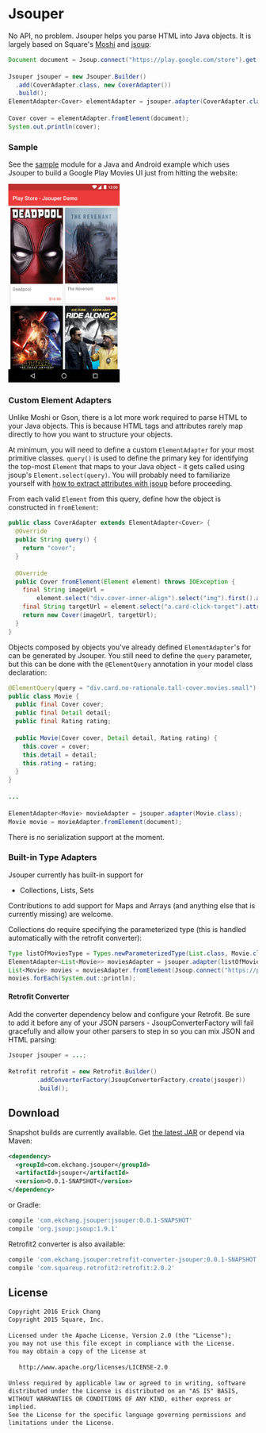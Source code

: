 Jsouper
=====

No API, no problem. Jsouper helps you parse HTML into Java objects. It is largely based on Square's [Moshi][moshi] and [jsoup][jsoup]:

```java
Document document = Jsoup.connect("https://play.google.com/store").get();

Jsouper jsouper = new Jsouper.Builder()
  .add(CoverAdapter.class, new CoverAdapter())
  .build();
ElementAdapter<Cover> elementAdapter = jsouper.adapter(CoverAdapter.class);

Cover cover = elementAdapter.fromElement(document);
System.out.println(cover);
```

### Sample

See the [sample][sample] module for a Java and Android example which uses Jsouper to build a Google Play Movies UI just from hitting the website:

<img src="https://github.com/ekchang/jsouper/blob/master/screenshot.png" height="400">

### Custom Element Adapters

Unlike Moshi or Gson, there is a lot more work required to parse HTML to your Java objects. This is because HTML tags and attributes rarely map directly to how you want to structure your objects.

At minimum, you will need to define a custom `ElementAdapter` for your most primitive classes. `query()` is used to define the primary key for identifying the top-most `Element` that maps to your Java object - it gets called using jsoup's `Element.select(query)`. You will probably need to familiarize yourself with [how to extract attributes with jsoup][jsoup-attributes-text] before proceeding. 

From each valid `Element` from this query, define how the object is constructed in `fromElement`:

```java
public class CoverAdapter extends ElementAdapter<Cover> {
  @Override
  public String query() {
    return "cover";
  }

  @Override
  public Cover fromElement(Element element) throws IOException {
    final String imageUrl =
        element.select("div.cover-inner-align").select("img").first().attr("data-cover-large");
    final String targetUrl = element.select("a.card-click-target").attr("href");
    return new Cover(imageUrl, targetUrl);
  }
}
```

Objects composed by objects you've already defined `ElementAdapter`'s for can be generated by Jsouper. You still need to define the `query` parameter, but this can be done with the `@ElementQuery` annotation in your model class declaration:

```java
@ElementQuery(query = "div.card.no-rationale.tall-cover.movies.small")
public class Movie {
  public final Cover cover;
  public final Detail detail;
  public final Rating rating;

  public Movie(Cover cover, Detail detail, Rating rating) {
    this.cover = cover;
    this.detail = detail;
    this.rating = rating;
  }
}

...

ElementAdapter<Movie> movieAdapter = jsouper.adapter(Movie.class);
Movie movie = movieAdapter.fromElement(document);
```

There is no serialization support at the moment.

### Built-in Type Adapters

Jsouper currently has built-in support for 

 * Collections, Lists, Sets

Contributions to add support for Maps and Arrays (and anything else that is currently missing) are welcome.

Collections do require specifying the parameterized type (this is handled automatically with the retrofit converter):

```java
Type listOfMoviesType = Types.newParameterizedType(List.class, Movie.class);
ElementAdapter<List<Movie>> moviesAdapter = jsouper.adapter(listOfMoviesType);
List<Movie> movies = moviesAdapter.fromElement(Jsoup.connect("https://play.google.com/store").get());
movies.forEach(System.out::println);

```

#### Retrofit Converter

Add the converter dependency below and configure your Retrofit. Be sure to add it before any of your JSON parsers - JsoupConverterFactory will fail gracefully and allow your other parsers to step in so you can mix JSON and HTML parsing:

```java
Jsouper jsouper = ...;

Retrofit retrofit = new Retrofit.Builder()
        .addConverterFactory(JsoupConverterFactory.create(jsouper))
        .build();
```


Download
--------

Snapshot builds are currently available. Get [the latest JAR][dl] or depend via Maven:
```xml
<dependency>
  <groupId>com.ekchang.jsouper</groupId>
  <artifactId>jsouper</artifactId>
  <version>0.0.1-SNAPSHOT</version>
</dependency>
```
or Gradle:
```groovy
compile 'com.ekchang.jsouper:jsouper:0.0.1-SNAPSHOT'
compile 'org.jsoup:jsoup:1.9.1'
```

Retrofit2 converter is also available:
```groovy
compile 'com.ekchang.jsouper:retrofit-converter-jsouper:0.0.1-SNAPSHOT'
compile 'com.squareup.retrofit2:retrofit:2.0.2'
```

License
--------

    Copyright 2016 Erick Chang
    Copyright 2015 Square, Inc.

    Licensed under the Apache License, Version 2.0 (the "License");
    you may not use this file except in compliance with the License.
    You may obtain a copy of the License at

       http://www.apache.org/licenses/LICENSE-2.0

    Unless required by applicable law or agreed to in writing, software
    distributed under the License is distributed on an "AS IS" BASIS,
    WITHOUT WARRANTIES OR CONDITIONS OF ANY KIND, either express or implied.
    See the License for the specific language governing permissions and
    limitations under the License.


 [dl]: https://search.maven.org/remote_content?g=com.ekchang.jsouper&a=jsouper&v=LATEST
 [moshi]: https://github.com/square/moshi/
 [jsoup]: https://jsoup.org/
 [jsoup-attributes-text]: https://jsoup.org/cookbook/extracting-data/attributes-text-html
 [sample]: https://github.com/ekchang/jsouper/tree/master/sample